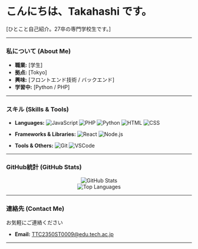 # こんにちは、Takahashi です。

[ひとこと自己紹介。27卒の専門学校生です。]

---

###  私について (About Me)

-  **職業:** [学生]
-  **拠点:** [Tokyo]
-  **興味:** [フロントエンド技術 / バックエンド]
-  **学習中:** [Python / PHP]

---

### スキル (Skills & Tools)

- **Languages:** ![JavaScript](https://img.shields.io/badge/JavaScript-F7DF1E?style=for-the-badge&logo=javascript&logoColor=black)
  ![PHP](https://img.shields.io/badge/PHP-3178C6?style=for-the-badge&logo=typescript&logoColor=white)
  ![Python](https://img.shields.io/badge/Python-3776AB?style=for-the-badge&logo=python&logoColor=white)
  ![HTML](https://img.shields.io/badge/HTML-00ADD8?style=for-the-badge&logo=go&logoColor=white)
  ![CSS](https://img.shields.io/badge/CSS-00ADD8?style=for-the-badge&logo=go&logoColor=white)
  
  
- **Frameworks & Libraries:**
  ![React](https://img.shields.io/badge/React-61DAFB?style=for-the-badge&logo=react&logoColor=black)
  ![Node.js](https://img.shields.io/badge/Node.js-339933?style=for-the-badge&logo=node.js&logoColor=white)

- **Tools & Others:**
  ![Git](https://img.shields.io/badge/Git-F05032?style=for-the-badge&logo=git&logoColor=white)
  ![VSCode](https://img.shields.io/badge/VSCode-2496ED?style=for-the-badge&logo=docker&logoColor=white)


---

### GitHub統計 (GitHub Stats)


<p align="center">
  <img src="https://github-readme-stats.vercel.app/api?username=2350ST0009&show_icons=true&theme=radical&include_all_commits=true&count_private=true" alt="GitHub Stats" />
  <br/>
  <img src="https://github-readme-stats.vercel.app/api/top-langs/?username=2350ST0009&layout=compact&theme=radical" alt="Top Languages" />
</p>

---

### 連絡先 (Contact Me)

お気軽にご連絡ください

- **Email:** TTC2350ST0009@edu.tech.ac.jp

---
